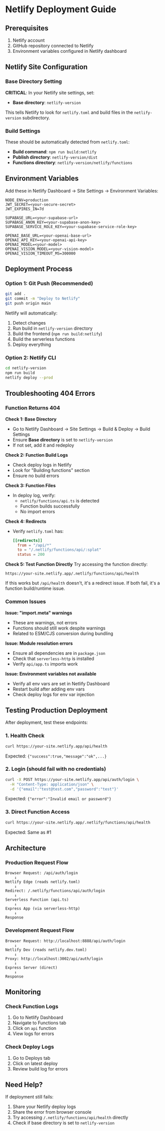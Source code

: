 # Netlify Deployment Guide

## Prerequisites

1. Netlify account
2. GitHub repository connected to Netlify
3. Environment variables configured in Netlify dashboard

## Netlify Site Configuration

### Base Directory Setting
**CRITICAL**: In your Netlify site settings, set:
- **Base directory**: `netlify-version`

This tells Netlify to look for `netlify.toml` and build files in the `netlify-version` subdirectory.

### Build Settings
These should be automatically detected from `netlify.toml`:
- **Build command**: `npm run build:netlify`
- **Publish directory**: `netlify-version/dist`
- **Functions directory**: `netlify-version/netlify/functions`

## Environment Variables

Add these in Netlify Dashboard → Site Settings → Environment Variables:

```
NODE_ENV=production
JWT_SECRET=<your-secure-secret>
JWT_EXPIRES_IN=7d

SUPABASE_URL=<your-supabase-url>
SUPABASE_ANON_KEY=<your-supabase-anon-key>
SUPABASE_SERVICE_ROLE_KEY=<your-supabase-service-role-key>

OPENAI_BASE_URL=<your-openai-base-url>
OPENAI_API_KEY=<your-openai-api-key>
OPENAI_MODEL=<your-model>
OPENAI_VISION_MODEL=<your-vision-model>
OPENAI_VISION_TIMEOUT_MS=300000
```

## Deployment Process

### Option 1: Git Push (Recommended)
```bash
git add .
git commit -m "Deploy to Netlify"
git push origin main
```

Netlify will automatically:
1. Detect changes
2. Run build in `netlify-version` directory
3. Build the frontend (`npm run build:netlify`)
4. Build the serverless functions
5. Deploy everything

### Option 2: Netlify CLI
```bash
cd netlify-version
npm run build
netlify deploy --prod
```

## Troubleshooting 404 Errors

### Function Returns 404

**Check 1: Base Directory**
- Go to Netlify Dashboard → Site Settings → Build & Deploy → Build Settings
- Ensure **Base directory** is set to `netlify-version`
- If not set, add it and redeploy

**Check 2: Function Build Logs**
- Check deploy logs in Netlify
- Look for "Building functions" section
- Ensure no build errors

**Check 3: Function Files**
- In deploy log, verify:
  - `netlify/functions/api.ts` is detected
  - Function builds successfully
  - No import errors

**Check 4: Redirects**
- Verify `netlify.toml` has:
  ```toml
  [[redirects]]
    from = "/api/*"
    to = "/.netlify/functions/api/:splat"
    status = 200
  ```

**Check 5: Test Function Directly**
Try accessing the function directly:
```
https://your-site.netlify.app/.netlify/functions/api/health
```

If this works but `/api/health` doesn't, it's a redirect issue.
If both fail, it's a function build/runtime issue.

### Common Issues

**Issue: "import.meta" warnings**
- These are warnings, not errors
- Functions should still work despite warnings
- Related to ESM/CJS conversion during bundling

**Issue: Module resolution errors**
- Ensure all dependencies are in `package.json`
- Check that `serverless-http` is installed
- Verify `api/app.ts` imports work

**Issue: Environment variables not available**
- Verify all env vars are set in Netlify Dashboard
- Restart build after adding env vars
- Check deploy logs for env var injection

## Testing Production Deployment

After deployment, test these endpoints:

### 1. Health Check
```bash
curl https://your-site.netlify.app/api/health
```
Expected: `{"success":true,"message":"ok",...}`

### 2. Login (should fail with no credentials)
```bash
curl -X POST https://your-site.netlify.app/api/auth/login \
  -H "Content-Type: application/json" \
  -d '{"email":"test@test.com","password":"test"}'
```
Expected: `{"error":"Invalid email or password"}`

### 3. Direct Function Access
```bash
curl https://your-site.netlify.app/.netlify/functions/api/health
```
Expected: Same as #1

## Architecture

### Production Request Flow
```
Browser Request: /api/auth/login
    ↓
Netlify Edge (reads netlify.toml)
    ↓
Redirect: /.netlify/functions/api/auth/login
    ↓
Serverless Function (api.ts)
    ↓
Express App (via serverless-http)
    ↓
Response
```

### Development Request Flow
```
Browser Request: http://localhost:8888/api/auth/login
    ↓
Netlify Dev (reads netlify.dev.toml)
    ↓
Proxy: http://localhost:3002/api/auth/login
    ↓
Express Server (direct)
    ↓
Response
```

## Monitoring

### Check Function Logs
1. Go to Netlify Dashboard
2. Navigate to Functions tab
3. Click on `api` function
4. View logs for errors

### Check Deploy Logs
1. Go to Deploys tab
2. Click on latest deploy
3. Review build log for errors

## Need Help?

If deployment still fails:
1. Share your Netlify deploy logs
2. Share the error from browser console
3. Try accessing `/.netlify/functions/api/health` directly
4. Check if base directory is set to `netlify-version`
